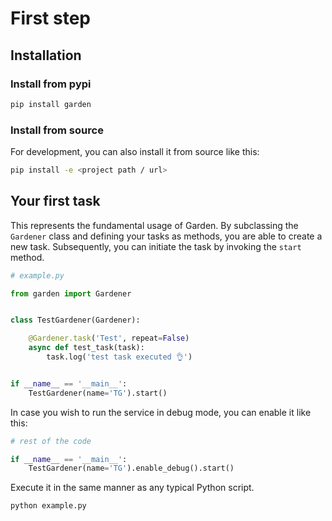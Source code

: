 First step
====

## Installation

### Install from pypi

```sh
pip install garden
```

### Install from source

For development, you can also install it from source like this:

```sh
pip install -e <project path / url>
```

## Your first task

This represents the fundamental usage of Garden. By subclassing the `Gardener` class and defining your tasks as methods, you are able to create a new task. Subsequently, you can initiate the task by invoking the `start` method.

```python
# example.py

from garden import Gardener


class TestGardener(Gardener):

    @Gardener.task('Test', repeat=False)
    async def test_task(task):
        task.log('test task executed 👌')


if __name__ == '__main__':
    TestGardener(name='TG').start()

```

In case you wish to run the service in debug mode, you can enable it like this:

```python
# rest of the code

if __name__ == '__main__':
    TestGardener(name='TG').enable_debug().start()
```

Execute it in the same manner as any typical Python script.

```sh
python example.py
```